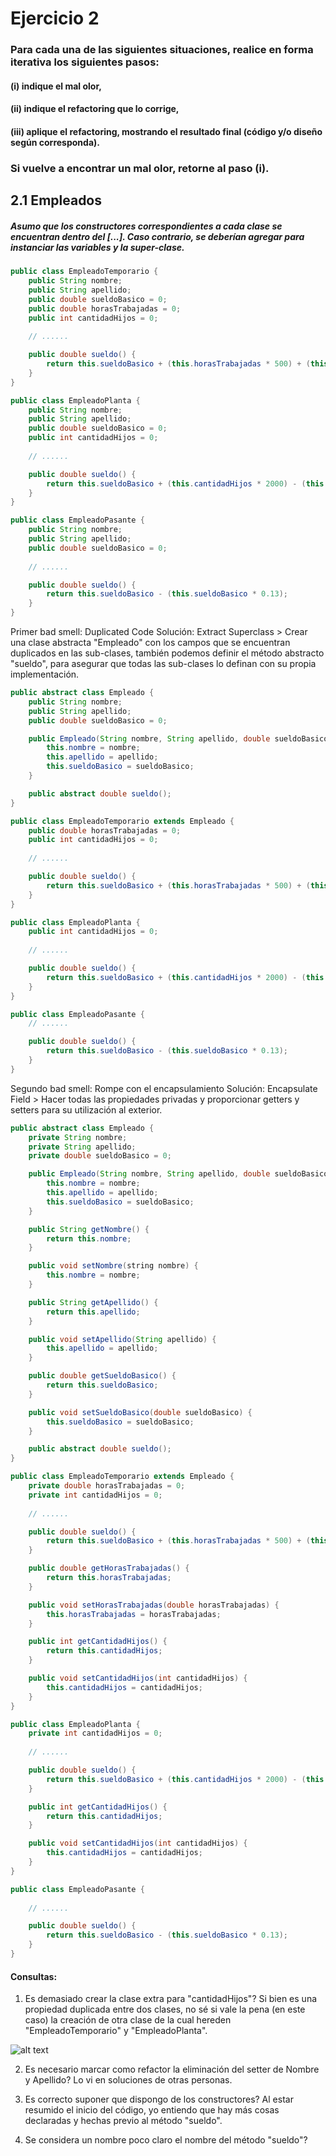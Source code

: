 # Ejercicio 2

### Para cada una de las siguientes situaciones, realice en forma iterativa los siguientes pasos:
#### (i) indique el mal olor,
#### (ii) indique el refactoring que lo corrige,
#### (iii) aplique el refactoring, mostrando el resultado final (código y/o diseño según corresponda).
### Si vuelve a encontrar un mal olor, retorne al paso (i).

## 2.1 Empleados
##### Asumo que los constructores correspondientes a cada clase se encuentran dentro del [...]. Caso contrario, se deberían agregar para instanciar las variables y la super-clase.

```java
public class EmpleadoTemporario {
    public String nombre;
    public String apellido;
    public double sueldoBasico = 0;
    public double horasTrabajadas = 0;
    public int cantidadHijos = 0;
    
    // ......

    public double sueldo() {
        return this.sueldoBasico +​ (this.horasTrabajadas * 500) +​ (this.cantidadHijos * 1000) -​ (this.sueldoBasico * 0.13);
    }
}

public class EmpleadoPlanta {
    public String nombre;
    public String apellido;
    public double sueldoBasico = 0;
    public int cantidadHijos = 0;
    
    // ......

    public double sueldo() {
        return this.sueldoBasico + (this.cantidadHijos * 2000) - (this.sueldoBasico * 0.13);
    }
}

public class EmpleadoPasante {
    public String nombre;
    public String apellido;
    public double sueldoBasico = 0;
    
    // ......

    public double sueldo() {
        return this.sueldoBasico - (this.sueldoBasico * 0.13);
    }
}
```

Primer bad smell: Duplicated Code
Solución: Extract Superclass > Crear una clase abstracta "Empleado" con los campos que se encuentran duplicados en las sub-clases, también podemos definir el método abstracto "sueldo", para asegurar que todas las sub-clases lo definan con su propia implementación.

```java
public abstract class Empleado {
    public String nombre;
    public String apellido;
    public double sueldoBasico = 0;

    public Empleado(String nombre, String apellido, double sueldoBasico) {
        this.nombre = nombre;
        this.apellido = apellido;
        this.sueldoBasico = sueldoBasico;
    }

    public abstract double sueldo();
}

public class EmpleadoTemporario extends Empleado {
    public double horasTrabajadas = 0;
    public int cantidadHijos = 0;
    
    // ......

    public double sueldo() {
        return this.sueldoBasico +​ (this.horasTrabajadas * 500) +​ (this.cantidadHijos * 1000) -​ (this.sueldoBasico * 0.13);
    }
}

public class EmpleadoPlanta {
    public int cantidadHijos = 0;
    
    // ......

    public double sueldo() {
        return this.sueldoBasico + (this.cantidadHijos * 2000) - (this.sueldoBasico * 0.13);
    }
}

public class EmpleadoPasante {
    // ......

    public double sueldo() {
        return this.sueldoBasico - (this.sueldoBasico * 0.13);
    }
}
```

Segundo bad smell: Rompe con el encapsulamiento
Solución: Encapsulate Field > Hacer todas las propiedades privadas y proporcionar getters y setters para su utilización al exterior.

```java
public abstract class Empleado {
    private String nombre;
    private String apellido;
    private double sueldoBasico = 0;

    public Empleado(String nombre, String apellido, double sueldoBasico) {
        this.nombre = nombre;
        this.apellido = apellido;
        this.sueldoBasico = sueldoBasico;
    }

    public String getNombre() {
        return this.nombre;
    }

    public void setNombre(string nombre) {
        this.nombre = nombre;
    }

    public String getApellido() {
        return this.apellido;
    }

    public void setApellido(String apellido) {
        this.apellido = apellido;
    }

    public double getSueldoBasico() {
        return this.sueldoBasico;
    }

    public void setSueldoBasico(double sueldoBasico) {
        this.sueldoBasico = sueldoBasico;
    }

    public abstract double sueldo();
}

public class EmpleadoTemporario extends Empleado {
    private double horasTrabajadas = 0;
    private int cantidadHijos = 0;
    
    // ......

    public double sueldo() {
        return this.sueldoBasico +​ (this.horasTrabajadas * 500) +​ (this.cantidadHijos * 1000) -​ (this.sueldoBasico * 0.13);
    }

    public double getHorasTrabajadas() {
        return this.horasTrabajadas;
    }

    public void setHorasTrabajadas(double horasTrabajadas) {
        this.horasTrabajadas = horasTrabajadas;
    }

    public int getCantidadHijos() {
        return this.cantidadHijos;
    }

    public void setCantidadHijos(int cantidadHijos) {
        this.cantidadHijos = cantidadHijos;
    }
}

public class EmpleadoPlanta {
    private int cantidadHijos = 0;
    
    // ......

    public double sueldo() {
        return this.sueldoBasico + (this.cantidadHijos * 2000) - (this.sueldoBasico * 0.13);
    }

    public int getCantidadHijos() {
        return this.cantidadHijos;
    }

    public void setCantidadHijos(int cantidadHijos) {
        this.cantidadHijos = cantidadHijos;
    }
}

public class EmpleadoPasante {
    
    // ......

    public double sueldo() {
        return this.sueldoBasico - (this.sueldoBasico * 0.13);
    }
}
```

#### <b>Consultas:</b> 

1) Es demasiado crear la clase extra para "cantidadHijos"? Si bien es una propiedad duplicada entre dos clases, no sé si vale la pena (en este caso) la creación de otra clase de la cual hereden "EmpleadoTemporario" y "EmpleadoPlanta".

![alt text](PseudoUML.jpg)

2) Es necesario marcar como refactor la eliminación del setter de Nombre y Apellido? Lo vi en soluciones de otras personas.

3) Es correcto suponer que dispongo de los constructores? Al estar resumido el inicio del código, yo entiendo que hay más cosas declaradas y hechas previo al método "sueldo".

4) Se considera un nombre poco claro el nombre del método "sueldo"?